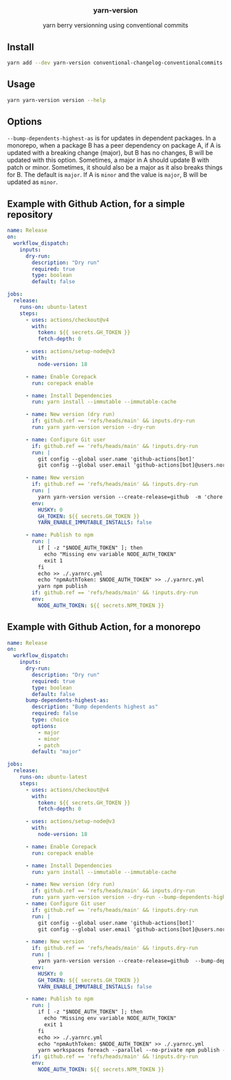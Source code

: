 <h3 align="center">
  yarn-version
</h3>

<p align="center">
  yarn berry versionning using conventional commits
</p>

## Install

```bash
yarn add --dev yarn-version conventional-changelog-conventionalcommits
```

## Usage

```bash
yarn yarn-version version --help
```

## Options

`--bump-dependents-highest-as` is for updates in dependent packages. In a monorepo, when a package B has a peer dependency on package A, if A is updated with a breaking change (major), but B has no changes, B will be updated with this option. Sometimes, a major in A should update B with patch or minor. Sometimes, it should also be a major as it also breaks things for B. The default is `major`. If A is `minor` and the value is `major`, B will be updated as `minor`.

## Example with Github Action, for a simple repository

```yml
name: Release
on:
  workflow_dispatch:
    inputs:
      dry-run:
        description: "Dry run"
        required: true
        type: boolean
        default: false

jobs:
  release:
    runs-on: ubuntu-latest
    steps:
      - uses: actions/checkout@v4
        with:
          token: ${{ secrets.GH_TOKEN }}
          fetch-depth: 0

      - uses: actions/setup-node@v3
        with:
          node-version: 18

      - name: Enable Corepack
        run: corepack enable

      - name: Install Dependencies
        run: yarn install --immutable --immutable-cache

      - name: New version (dry run)
        if: github.ref == 'refs/heads/main' && inputs.dry-run
        run: yarn yarn-version version --dry-run

      - name: Configure Git user
        if: github.ref == 'refs/heads/main' && !inputs.dry-run
        run: |
          git config --global user.name 'github-actions[bot]'
          git config --global user.email 'github-actions[bot]@users.noreply.github.com'

      - name: New version
        if: github.ref == 'refs/heads/main' && !inputs.dry-run
        run: |
          yarn yarn-version version --create-release=github  -m 'chore: release %v [skip ci]'
        env:
          HUSKY: 0
          GH_TOKEN: ${{ secrets.GH_TOKEN }}
          YARN_ENABLE_IMMUTABLE_INSTALLS: false

      - name: Publish to npm
        run: |
          if [ -z "$NODE_AUTH_TOKEN" ]; then
            echo "Missing env variable NODE_AUTH_TOKEN"
            exit 1
          fi
          echo >> ./.yarnrc.yml
          echo "npmAuthToken: $NODE_AUTH_TOKEN" >> ./.yarnrc.yml
          yarn npm publish
        if: github.ref == 'refs/heads/main' && !inputs.dry-run
        env:
          NODE_AUTH_TOKEN: ${{ secrets.NPM_TOKEN }}
```

## Example with Github Action, for a monorepo

```yml
name: Release
on:
  workflow_dispatch:
    inputs:
      dry-run:
        description: "Dry run"
        required: true
        type: boolean
        default: false
      bump-dependents-highest-as:
        description: "Bump dependents highest as"
        required: false
        type: choice
        options:
          - major
          - minor
          - patch
        default: "major"

jobs:
  release:
    runs-on: ubuntu-latest
    steps:
      - uses: actions/checkout@v4
        with:
          token: ${{ secrets.GH_TOKEN }}
          fetch-depth: 0

      - uses: actions/setup-node@v3
        with:
          node-version: 18

      - name: Enable Corepack
        run: corepack enable

      - name: Install Dependencies
        run: yarn install --immutable --immutable-cache

      - name: New version (dry run)
        if: github.ref == 'refs/heads/main' && inputs.dry-run
        run: yarn yarn-version version --dry-run --bump-dependents-highest-as=${{ inputs.bump-dependents-highest-as }}
      - name: Configure Git user
        if: github.ref == 'refs/heads/main' && !inputs.dry-run
        run: |
          git config --global user.name 'github-actions[bot]'
          git config --global user.email 'github-actions[bot]@users.noreply.github.com'

      - name: New version
        if: github.ref == 'refs/heads/main' && !inputs.dry-run
        run: |
          yarn yarn-version version --create-release=github  --bump-dependents-highest-as=${{ inputs.bump-dependents-highest-as }} -m 'chore: release [skip ci]\n\n%t'
        env:
          HUSKY: 0
          GH_TOKEN: ${{ secrets.GH_TOKEN }}
          YARN_ENABLE_IMMUTABLE_INSTALLS: false

      - name: Publish to npm
        run: |
          if [ -z "$NODE_AUTH_TOKEN" ]; then
            echo "Missing env variable NODE_AUTH_TOKEN"
            exit 1
          fi
          echo >> ./.yarnrc.yml
          echo "npmAuthToken: $NODE_AUTH_TOKEN" >> ./.yarnrc.yml
          yarn workspaces foreach --parallel --no-private npm publish --tolerate-republish
        if: github.ref == 'refs/heads/main' && !inputs.dry-run
        env:
          NODE_AUTH_TOKEN: ${{ secrets.NPM_TOKEN }}
```
